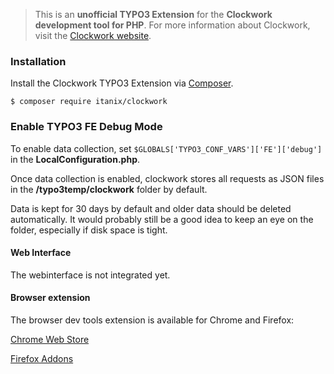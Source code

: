 > This is an **unofficial TYPO3 Extension** for the **Clockwork development tool for PHP**. 
> For more information about Clockwork, visit the [Clockwork website](https://underground.works/clockwork).

### Installation

Install the Clockwork TYPO3 Extension via [Composer](https://getcomposer.org/).

```
$ composer require itanix/clockwork
```

### Enable TYPO3 FE Debug Mode

To enable data collection, set `$GLOBALS['TYPO3_CONF_VARS']['FE']['debug']` in the **LocalConfiguration.php**.

Once data collection is enabled, clockwork stores all requests as JSON files in the **/typo3temp/clockwork** folder by default.

Data is kept for 30 days by default and older data should be deleted automatically. It would probably still be a good idea to keep an eye on the folder, especially if disk space is tight.


#### Web Interface

The webinterface is not integrated yet.

#### Browser extension

The browser dev tools extension is available for Chrome and Firefox:

[Chrome Web Store](https://chrome.google.com/webstore/detail/clockwork/dmggabnehkmmfmdffgajcflpdjlnoemp)

[Firefox Addons](https://addons.mozilla.org/en-US/firefox/addon/clockwork-dev-tools/)